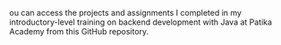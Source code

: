 ou can access the projects and assignments I completed in my introductory-level training on backend development with Java at Patika Academy from this GitHub repository.

